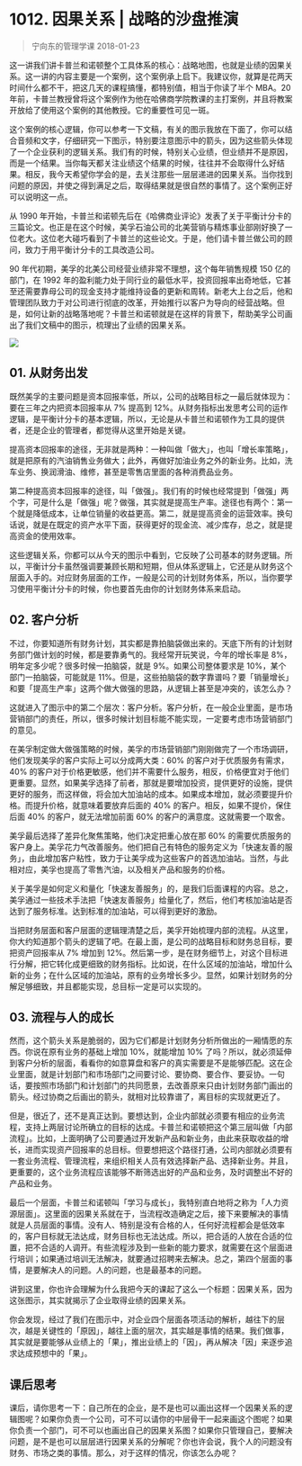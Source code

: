 # 1012. 因果关系 | 战略的沙盘推演
> 宁向东的管理学课
2018-01-23

这一讲我们讲卡普兰和诺顿整个工具体系的核心：战略地图，也就是业绩的因果关系。这一讲的内容主要是一个案例，这个案例承上启下。我建议你，就算是花两天时间什么都不干，把这几天的课程搞懂，都特别值，相当于你读了半个 MBA。20 年前，卡普兰教授曾将这个案例作为他在哈佛商学院教课的主打案例，并且将教案开放给了使用这个案例的其他教授。它的重要性可见一斑。

这个案例的核心逻辑，你可以参考一下文稿，有关的图示我放在下面了，你可以结合音频和文字，仔细研究一下图示，特别要注意图示中的箭头，因为这些箭头体现了一个企业获利的逻辑关系。我们有的时候，特别关心业绩，但业绩并不是原因，而是一个结果。当你每天都关注业绩这个结果的时候，往往并不会取得什么好结果。相反，我今天希望你学会的是，去关注那些一层层递进的因果关系。当你找到问题的原因，并使之得到满足之后，取得结果就是很自然的事情了。这个案例正好可以说明这一点。

从 1990 年开始，卡普兰和诺顿先后在《哈佛商业评论》发表了关于平衡计分卡的三篇论文。也正是在这个时候，美孚石油公司的北美营销与精炼事业部刚好换了一位老大。这位老大碰巧看到了卡普兰的这些论文。于是，他们请卡普兰做公司的顾问，致力于用平衡计分卡的工具改造公司。

90 年代初期，美孚的北美公司经营业绩非常不理想，这个每年销售规模 150 亿的部门，在 1992 年的盈利能力处于同行业的最低水平，投资回报率出奇地低，它甚至还需要靠母公司的现金支持才能维持设备的更新和周转。新老大上台之后，他和管理团队致力于对公司进行彻底的改革，开始推行以客户为导向的经营战略。但是，如何让新的战略落地呢？卡普兰和诺顿就是在这样的背景下，帮助美孚公司画出了我们文稿中的图示，梳理出了业绩的因果关系。

![](https://raw.githubusercontent.com/dalong0514/selfstudy/master/图片链接/宁向东/2019014.jpg)

## 01. 从财务出发

既然美孚的主要问题是资本回报率低，所以，公司的战略目标之一最后就体现为：要在三年之内把资本回报率从 7% 提高到 12%。从财务指标出发思考公司的运作逻辑，是平衡计分卡的基本逻辑，所以，无论是从卡普兰和诺顿作为工具的提供者，还是企业的管理者，都觉得从这里开始是关键。

提高资本回报率的途径，无非就是两种：一种叫做「做大」，也叫「增长率策略」，就是把原有的汽油销售业务做大；此外，再做好加油业务之外的新业务。比如，洗车业务、换润滑油、维修，甚至是零售店里面的各种消费品业务。

第二种提高资本回报率的途径，叫「做强」。我们有的时候也经常提到「做强」两个字，可是什么是「做强」呢？做强，其实就是提高生产率。途径也有两个：第一个就是降低成本，让单位销量的收益更高。第二，就是提高资金的运营效率。换句话说，就是在既定的资产水平下面，获得更好的现金流、减少库存，总之，就是提高资金的使用效率。

这些逻辑关系，你都可以从今天的图示中看到，它反映了公司基本的财务逻辑。所以，平衡计分卡虽然强调要兼顾长期和短期，但从体系逻辑上，它还是从财务这个层面入手的。对应财务层面的工作，一般是公司的计划财务体系，所以，当你要学习使用平衡计分卡的时候，你也要首先由你的计划财务体系来启动。

## 02. 客户分析

不过，你要知道所有财务计划，其实都是靠拍脑袋做出来的。天底下所有的计划财务部门做计划的时候，都是要靠勇气的。我经常开玩笑说，今年的增长率是 8%，明年定多少呢？很多时候一拍脑袋，就是 9%。如果公司整体要求是 10%，某个部门一拍脑袋，可能就是 11%。但是，这些拍脑袋的数字靠谱吗？要「销量增长」和要「提高生产率」这两个做大做强的思路，从逻辑上甚至是冲突的，该怎么办？

这就进入了图示中的第二个层次：客户分析。客户分析，在一般企业里面，是市场营销部门的责任，所以，很多时候计划目标能不能实现，一定要考虑市场营销部门的意见。

在美孚制定做大做强策略的时候，美孚的市场营销部门刚刚做完了一个市场调研，他们发现美孚的客户实际上可以分成两大类：60% 的客户对于优质服务有需求，40% 的客户对于价格更敏感，他们并不需要什么服务，相反，价格便宜对于他们更重要。显然，如果美孚选择了前者，那就是要增加投资，提供更好的设施，提供更好的服务，而这样做，将会加大加油站的成本。如果成本增加，就必须要提升价格。而提升价格，就意味着要放弃后面的 40% 的客户。相反，如果不提价，保住后面 40% 的客户，就无法增加前面 60% 的客户的满意度。这就需要一个取舍。

美孚最后选择了差异化聚焦策略，他们决定把重心放在那 60% 的需要优质服务的客户身上。美孚花力气改善服务。他们把自己有特色的服务定义为「快速友善的服务」，由此增加客户粘性，致力于让美孚成为这些客户的首选加油站。当然，与此相对应，美孚也提高了零售汽油，以及相关产品和服务的价格。
 
关于美孚是如何定义和量化「快速友善服务」的，是我们后面课程的内容。总之，美孚通过一些技术手法把「快速友善服务」给量化了，然后，他们考核加油站是否达到了服务标准。达到标准的加油站，可以得到更好的激励。

当把财务层面和客户层面的逻辑理清楚之后，美孚开始梳理内部的流程。从这里，你大约知道那个箭头的逻辑了吧。在最上面，是公司的战略目标和财务总目标，要把资产回报率从 7% 增加到 12%。然后第一步，是在财务细节上，对这个目标进行分解，把它转化成更细致的财务指标。比如说，在什么区域的加油站，增加什么新的业务；在什么区域的加油站，原有的业务增长多少。显然，如果计划财务的分解足够细致，并且都能实现，总目标一定是可以实现的。

## 03. 流程与人的成长

然而，这个箭头关系是脆弱的，因为它们都是计划财务分析所做出的一厢情愿的东西。你说在原有业务的基础上增加 10%，就能增加 10% 了吗？所以，就必须延伸到客户分析的层面，看看你的如意算盘和客户的真实需要是不是能够匹配。这在企业里面，就是计划部门和市场部门之间要讨论、要协商、要合作、要妥协。一句话，要按照市场部门和计划部门的共同愿景，去改善原来只由计划财务部门画出的箭头。经过协商之后画出的箭头，就相对比较靠谱了，离目标的实现就更近了。

但是，很近了，还不是真正达到。要想达到，企业内部就必须要有相应的业务流程，支持上两层讨论所确立的目标的达成。卡普兰和诺顿把这个第三层叫做「内部流程」。比如，上面明确了公司要通过开发新产品和新业务，由此来获取收益的增长，进而实现资产回报率的总目标。但要想把这个路径打通，公司内部就必须要有一套业务流程、管理流程，来组织相关人员有效选择新产品、选择新业务。并且，更重要的，这个业务流程应该能够不断筛选出好的产品和业务，及时调整出不好的产品和业务。

最后一个层面，卡普兰和诺顿叫「学习与成长」，我特别直白地将之称为「人力资源层面」。这里面的因果关系就在于，当流程改造确定之后，接下来要解决的事情就是人员层面的事情。没有人、特别是没有合格的人，任何好流程都会是低效率的，客户目标就无法达成，财务目标也无法达成。所以，把合适的人放在合适的位置，把不合适的人调开。有些流程涉及到一些新的能力要求，就需要在这个层面进行培训；如果通过培训无法解决，就要通过招聘来去解决。总之，第四个层面的事情，是要解决人的问题。人的问题，也是最基本的问题。

讲到这里，你也许会理解为什么我把今天的课起了这么一个标题：因果关系，因为这张图示，其实就揭示了企业取得业绩的因果关系。

你会发现，经过了我们在图示中，对企业四个层面各项活动的解析，越往下的层次，越是关键性的「原因」，越往上面的层次，其实越是事情的结果。我们做事，其实就是要能够从业绩上的「果」，推出业绩上的「因」，再从解决「因」来逐步追求达成预想中的「果」。

## 课后思考

课后，请你思考一下：自己所在的企业，是不是也可以画出这样一个因果关系的逻辑图呢？如果你负责一个公司，可不可以请你的中层骨干一起来画这个图呢？如果你负责一个部门，可不可以也画出自己的因果关系图？如果你只管理自己，要解决问题，是不是也可以层层进行因果关系的分解呢？你也许会说，我个人的问题没有财务、市场之类的事情。那么，对于这样的情况，你该怎么办呢？



